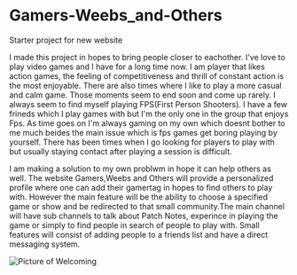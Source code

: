 # Gamers-Weebs_and-Others
Starter project for new website

I made this project in hopes to bring people closer to eachother. I've love to play video games and I have for 
a long time now. I am player that likes action games, the feeling of competitiveness and thrill of constant action 
is the most enjoyable. There are also times where I like to play a more casual and calm game. Those moments seem to end soon and come up
rarely. I always seem to find myself playing FPS(First Person Shooters). I have a few frineds which I play games with but I'm the only one 
in the group that enjoys Fps. As time goes on I'm always gaming on my own which doesnt bother to me much beides the main issue 
which is fps games get boring playing by yourself. There has been times when I go looking for players to play with but usually staying contact 
after playing a session is difficult.

I am making a solution to my own problwm in hope it can help others as well. The website Gamers,Weebs and Others will provide a personalized profile where one can add their gamertag in hopes to find others to play with. However the main feature will be the ability to choose a specified
game or show and be redirected to that small community.The main channel will have sub channels to talk about Patch Notes, experince in playing the game or simply to find people in search of people to play with. Small features will consist of adding people to a friends list and have a direct messaging system. 

![Picture of Welcoming](/images/choose.png)
